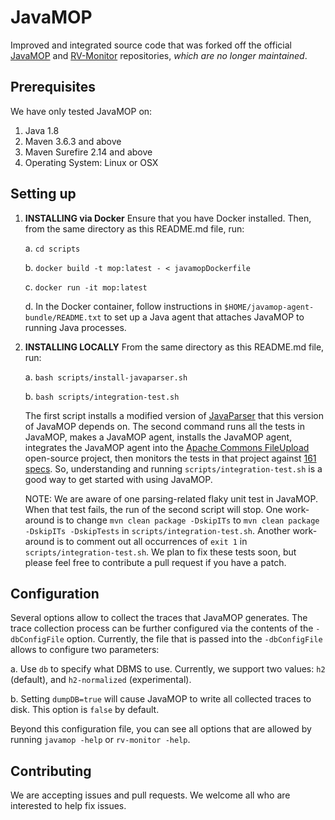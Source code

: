 # JavaMOP

Improved and integrated source code that was forked off the official [JavaMOP](https://github.com/runtimeverification/javamop) and [RV-Monitor](https://github.com/runtimeverification/rv-monitor) repositories, *which are no longer maintained*.

## Prerequisites

We have only tested JavaMOP on:

1. Java 1.8
2. Maven 3.6.3 and above
3. Maven Surefire 2.14 and above
4. Operating System: Linux or OSX

## Setting up

1. **INSTALLING via Docker** Ensure that you have Docker installed. Then, from the same directory as this README.md file, run:

   a. `cd scripts`

   b. `docker build -t mop:latest - < javamopDockerfile`

   c. `docker run -it mop:latest`

   d. In the Docker container, follow instructions in `$HOME/javamop-agent-bundle/README.txt` to set up a Java agent that attaches JavaMOP to running Java processes.

2. **INSTALLING LOCALLY** From the same directory as this README.md file, run:

   a. `bash scripts/install-javaparser.sh`
   
   b. `bash scripts/integration-test.sh`

   The first script installs a modified version of [JavaParser](https://github.com/javaparser/javaparser.git) that this version of JavaMOP depends on. The second command runs all the tests in JavaMOP, makes a JavaMOP agent, installs the JavaMOP agent, integrates the JavaMOP agent into the [Apache Commons FileUpload](https://github.com/apache/commons-fileupload) open-source project, then monitors the tests in that project against [161 specs](https://github.com/owolabileg/property-db/tree/master/annotated-java-api/java). So, understanding and running `scripts/integration-test.sh` is a good way to get started with using JavaMOP.

   NOTE: We are aware of one parsing-related flaky unit test in JavaMOP. When that test fails, the run of the second script will stop. One work-around is to change `mvn clean package -DskipITs` to `mvn clean package -DskipITs -DskipTests` in `scripts/integration-test.sh`. Another work-around is to comment out all occurrences of `exit 1` in `scripts/integration-test.sh`. We plan to fix these tests soon, but please feel free to contribute a pull request if you have a patch.

## Configuration

Several options allow to collect the traces that JavaMOP generates. The trace collection process can be further configured via the contents of the `-dbConfigFile` option. Currently, the file that is passed into the `-dbConfigFile` allows to configure two parameters:
  
   a. Use `db` to specify what DBMS to use. Currently, we support two values: `h2` (default), and `h2-normalized` (experimental).

   b. Setting `dumpDB=true` will cause JavaMOP to write all collected traces to disk. This option is `false` by default.

Beyond this configuration file, you can see all options that are allowed by running `javamop -help` or `rv-monitor -help`.

## Contributing

We are accepting issues and pull requests. We welcome all who are interested to help fix issues.



